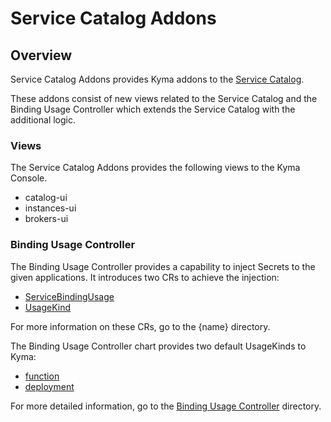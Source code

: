 # Service Catalog Addons

## Overview

Service Catalog Addons provides Kyma addons to the [Service Catalog](../service-catalog/README.md).

These addons consist of new views related to the Service Catalog and the Binding Usage Controller which extends the Service Catalog with the additional logic. 

### Views

The Service Catalog Addons provides the following views to the Kyma Console.

* catalog-ui
* instances-ui
* brokers-ui

### Binding Usage Controller

The Binding Usage Controller provides a capability to inject Secrets to the given applications. It introduces two CRs to achieve the injection:

* [ServiceBindingUsage](../../../../docs/service-catalog/docs/040-cr-service-binding-usage.md)
* [UsageKind](../../../../docs/service-catalog/docs/041-cr-usage-kind.md)

For more information on these CRs, go to the {name} directory.

The Binding Usage Controller chart provides two default UsageKinds to Kyma:

* [function](charts/binding-usage-controller/templates/function-usage-kind.yaml)
* [deployment](charts/binding-usage-controller/templates/deployment-usage-kind.yaml)

For more detailed information, go to the [Binding Usage Controller](https://github.com/kyma-project/kyma/tree/master/components/binding-usage-controller/docs) directory.